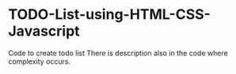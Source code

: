 # TODO-List-using-HTML-CSS-Javascript
Code to create todo list
There is description also in the code where complexity occurs.
